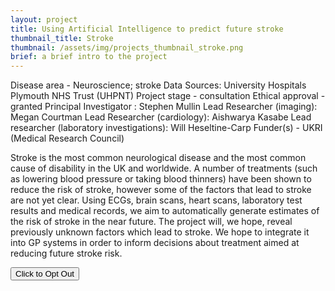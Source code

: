 ```yaml
---
layout: project
title: Using Artificial Intelligence to predict future stroke
thumbnail_title: Stroke
thumbnail: /assets/img/projects_thumbnail_stroke.png
brief: a brief intro to the project
---
```



Disease area - Neuroscience; stroke
Data Sources: University Hospitals Plymouth NHS Trust (UHPNT)
Project stage - consultation
Ethical approval - granted 
Principal Investigator : Stephen Mullin
Lead Researcher (imaging): Megan Courtman
Lead Researcher (cardiology): Aishwarya Kasabe
Lead researcher (laboratory investigations): Will Heseltine-Carp
Funder(s) - UKRI (Medical Research Council)

Stroke is the most common neurological disease and the most common cause of disability in the UK and worldwide. A number of treatments (such as lowering blood pressure or taking blood thinners) have been shown to reduce the risk of stroke, however some of the factors that lead to stroke are not yet clear. Using ECGs, brain scans, heart scans, laboratory test results and medical records, we aim to automatically generate estimates of the risk of stroke in the near future. The project will, we hope, reveal previously unknown factors which lead to stroke. We hope to integrate it into GP systems in order to inform decisions about treatment aimed at reducing future stroke risk.    


<a href="{% link pages/optout.md%}">
 <button type="button" class="btn btn-primary btn-lg btn-block">Click to Opt Out</button> 
</a>